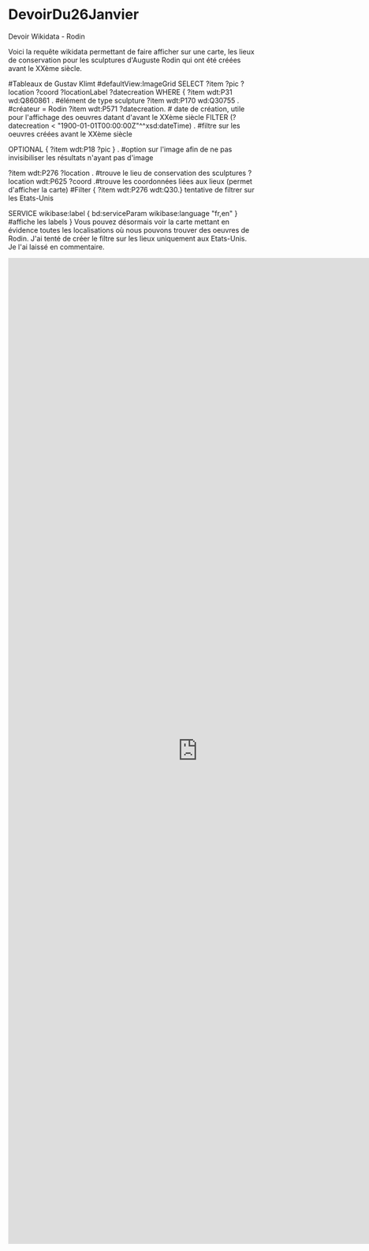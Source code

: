 # DevoirDu26Janvier
Devoir Wikidata - Rodin

Voici la requête wikidata permettant de faire afficher sur une carte, les lieux de conservation pour les sculptures d'Auguste Rodin qui ont été créées avant le XXème siècle.


#Tableaux de Gustav Klimt
#defaultView:ImageGrid
SELECT ?item ?pic ?location ?coord ?locationLabel ?datecreation
WHERE
{
  ?item wdt:P31 wd:Q860861 . #élément de type sculpture
  ?item wdt:P170 wd:Q30755 . #créateur = Rodin
  ?item wdt:P571 ?datecreation. # date de création, utile pour l'affichage des oeuvres datant d'avant le XXème siècle
  FILTER (?datecreation < "1900-01-01T00:00:00Z"^^xsd:dateTime) . #filtre sur les oeuvres créées avant le XXème siècle
  
 
  OPTIONAL {  ?item wdt:P18 ?pic } . #option sur l'image afin de ne pas invisibiliser les résultats n'ayant pas d'image
  
  ?item wdt:P276 ?location . #trouve le lieu de conservation des sculptures
  ?location wdt:P625 ?coord .#trouve les coordonnées liées aux lieux (permet d'afficher la carte)
  #Filter { ?item wdt:P276 wdt:Q30.} tentative de filtrer sur les Etats-Unis
  
SERVICE wikibase:label { bd:serviceParam wikibase:language "fr,en" } #affiche les labels
}
Vous pouvez désormais voir la carte mettant en évidence toutes les localisations où nous pouvons trouver des oeuvres de Rodin. J'ai tenté de créer le filtre sur les lieux uniquement aux Etats-Unis. Je l'ai laissé en commentaire.
<iframe style="width: 80vw; height: 50vh; border: none;" src="https://query.wikidata.org/embed.html#%23Tableaux%20de%20Gustav%20Klimt%0A%23defaultView%3AImageGrid%0ASELECT%20%3Fitem%20%3Fpic%20%3Flocation%20%3Fcoord%20%3FlocationLabel%20%3Fdatecreation%0AWHERE%0A%7B%0A%20%20%3Fitem%20wdt%3AP31%20wd%3AQ860861%20.%20%23%C3%A9l%C3%A9ment%20de%20type%20sculpture%0A%20%20%3Fitem%20wdt%3AP170%20wd%3AQ30755%20.%20%23cr%C3%A9ateur%20%3D%20Rodin%0A%20%20%3Fitem%20wdt%3AP571%20%3Fdatecreation.%20%23%20date%20de%20cr%C3%A9ation%2C%20utile%20pour%20l%27affichage%20des%20oeuvres%20datant%20d%27avant%20le%20XX%C3%A8me%20si%C3%A8cle%0A%20%20FILTER%20%28%3Fdatecreation%20%3C%20%221900-01-01T00%3A00%3A00Z%22%5E%5Exsd%3AdateTime%29%20.%20%23filtre%20sur%20les%20oeuvres%20cr%C3%A9%C3%A9es%20avant%20le%20XX%C3%A8me%20si%C3%A8cle%0A%20%20%0A%20%0A%20%20OPTIONAL%20%7B%20%20%3Fitem%20wdt%3AP18%20%3Fpic%20%7D%20.%20%23option%20sur%20l%27image%20afin%20de%20ne%20pas%20invisibiliser%20les%20r%C3%A9sultats%20n%27ayant%20pas%20d%27image%0A%20%20%0A%20%20%3Fitem%20wdt%3AP276%20%3Flocation%20.%20%23trouve%20le%20lieu%20de%20conservation%20des%20sculptures%0A%20%20%3Flocation%20wdt%3AP625%20%3Fcoord%20.%23trouve%20les%20coordonn%C3%A9es%20li%C3%A9es%20aux%20lieux%20%28permet%20d%27afficher%20la%20carte%29%0A%20%20%23Filter%20%7B%20%3Fitem%20wdt%3AP276%20wdt%3AQ30.%7D%20tentative%20de%20filtrer%20sur%20les%20Etats-Unis%0A%20%20%0ASERVICE%20wikibase%3Alabel%20%7B%20bd%3AserviceParam%20wikibase%3Alanguage%20%22fr%2Cen%22%20%7D%20%23affiche%20les%20labels%0A%7D%0A" referrerpolicy="origin" sandbox="allow-scripts allow-same-origin allow-popups" ></iframe>
